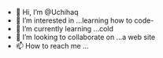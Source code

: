 - 👋 Hi, I’m @Uchihaq
- 👀 I’m interested in ...learning how to code-
-  🌱 I’m currently learning ...cold
- 💞️ I’m looking to collaborate on ...a web site
- 📫 How to reach me ...

<!---
Uchihaq/Uchihaq is a ✨ special ✨ repository because its `README.md` (this file) appears on your GitHub profile.
You can click the Preview link to take a look at your changes.
--->
